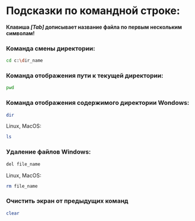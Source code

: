 # Подсказки по командной строке:
**Клавиша *[Tab]* дописывает название файла по первым нескольким символам!**

### Команда смены директории:
```sh
cd c:\dir_name
```
### Команда отображения пути к текущей директории:
```sh
pwd
```
### Команда отображения содержимого директории Wondows:
```sh
dir 
```
Linux, MacOS:
```sh
ls
```
### Удаление файлов Windows:
```sh
del file_name
```
Linux, MacOS:
```sh
rm file_name
```
### Очистить экран от предыдущих команд
```sh
clear
```